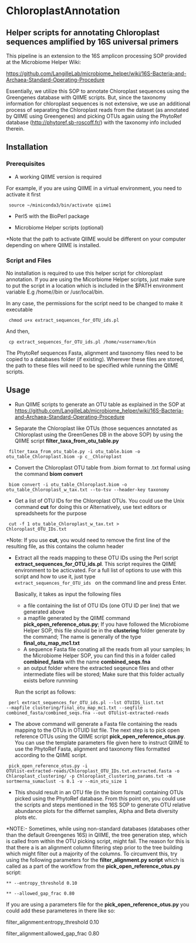 # ChloroplastAnnotation
## Helper scripts for annotating Chloroplast sequences amplified by 16S universal primers

This pipeline is an extension to the 16S amplicon processing SOP provided at the Microbiome Helper Wiki:

https://github.com/LangilleLab/microbiome_helper/wiki/16S-Bacteria-and-Archaea-Standard-Operating-Procedure

Essentially, we utilize this SOP to annotate Chloroplast sequences using the Greengenes database with QIIME scripts. But, since the taxonomy information for chloroplast sequences is not extensive, we use an additional process of separating the Chloroplast reads from the dataset (as annotated by QIIME using Greengenes) and picking OTUs again using the PhytoRef database (http://phytoref.sb-roscoff.fr/) with the taxonomy info included therein.

## Installation
### Prerequisites
* A working QIIME version is required

For example, if you are using QIIME in a virtual environment, you need to activate it first

<code> source ~/miniconda3/bin/activate qiime1 </code>

* Perl5 with the BioPerl package

* Microbiome Helper scripts (optional)

\*Note that the path to activate QIIME would be different on your computer depending on where QIIME is installed.

### Script and Files
No installation is required to use this helper script for chloroplast annotation. If you are using the Micorbiome Helper scripts, just make sure to put the script in a location which is included in the $PATH environment variable E.g /home/<username>/bin or /usr/local/bin. 
  
In any case, the permissions for the script need to be changed to make it executable

<code> chmod u+x extract_sequences_for_OTU_ids.pl </code>

And then,

<code> cp extract_sequences_for_OTU_ids.pl /home/\<username\>/bin </code>

The PhytoRef sequences Fasta, alignment and taxonomy files need to be copied to a databases folder (if existing). Wherever these files are stored, the path to these files will need to be specified while running the QIIME scripts.

## Usage

* Run QIIME scripts to generate an OTU table as explained in the SOP at https://github.com/LangilleLab/microbiome_helper/wiki/16S-Bacteria-and-Archaea-Standard-Operating-Procedure

* Separate the Chloroplast like OTUs (those sequences annotated as Chloroplast using the GreenGenes DB in the above SOP) by using the QIIME script **filter_taxa_from_otu_table.py**

<code> filter_taxa_from_otu_table.py -i otu_table.biom -o otu_table_Chloroplast.biom -p c__Chloroplast </code>

* Convert the Chloroplast OTU table from .biom format to .txt formal using the command **biom convert**

<code> biom convert -i otu_table_Chloroplast.biom -o otu_table_Chloroplast_w_tax.txt --to-tsv --header-key taxonomy </code>

* Get a list of OTU IDs for the Chloroplast OTUs. You could use the Unix command **cut** for doing this or Alternatively, use text editors or spreadsheets for the purpose

<code> cut -f 1 otu_table_Chloroplast_w_tax.txt > Chloroplast_OTU_IDs.txt </code>

\*Note: If you use **cut**, you would need to remove the first line of the resulting file, as this contains the column header

* Extract all the reads mapping to these OTU IDs using the Perl script **extract_sequences_for_OTU_ids.pl**. This script requires the QIIME environment to be acticvated. For a full list of options to use with this script and how to use it, just type <code> extract_sequences_for_OTU_ids </code> on the command line and press Enter.

  Basically, it takes as input the following files
  * a file containing the list of OTU IDs (one OTU ID per line) that we generated above
  * a mapfile generated by the QIIME command **pick_open_reference_otus.py**; If you have followed the Microbiome Helper SOP, this file should be in the **clustering** folder generate by the command; The name is generally of the type **final_otu_map_mc1.txt**
  * A sequence Fasta file conating all the reads from all your samples; In the Microbiome Helper SOP, you can find this in a folder called **combined_fasta** with the name **combined_seqs.fna**
  * an output folder where the extracted seqeunce files and other intermediate files will be stored; Make sure that this folder actually exists before runnning

  Run the script as follows:

<code> perl extract_sequences_for_OTU_ids.pl --lst OTUIDS_list.txt --mapfile clustering/final_otu_map_mc1.txt --seqfile combined_fasta/combined_seqs.fna --out OTUlist-extracted-reads </code>

* The above command will generate a Fasta file containing the reads mapping to the OTUs in OTUID list file. The next step is to pick open reference OTUs using the QIIME script **pick_open_reference_otus.py**. You can use the template parameters file given here to instruct QIIME to use the PhytoRef Fasta, alignment and taxonomy files formatted according to the QIIME script.

<code> pick_open_reference_otus.py -i OTUlist-extracted-reads/Chloroplast_OTU_IDs.txt.extracted.fasta -o Chlaroplast_clustering/ -p Chloroplast_clustering_params.txt -m sortmerna_sumaclust -s 0.1 -v --min_otu_size 1  </code>
  
* This should result in an OTU file (in the biom format) containing OTUs picked using the PhytoRef database. From this point on, you could use the scripts and steps mentioned in the 16S SOP to generate OTU relative abundance plots for the differnet samples, Alpha and Beta diversity plots etc.

\*NOTE:- Sometimes, while using non-standard databases (databases other than the default Greengenes 16S) in QIIME, the tree generation step, which is called from within the OTU picking script, might fail. The reason for this is that there a is an alignment column filtering step prior to the tree building which might filter out a majority of the columns.
To circumvent this, try using the following parameters for the **filter_alignment.py script** which is called as a part of the workflow from the **pick_open_reference_otus.py** script:
    
    ** --entropy_threshold 0.10
    
    ** --allowed_gap_frac 0.80
  
If you are using a parameters file for the **pick_open_reference_otus.py** you could add these parameteres in there like so:

filter_alignment:entropy_threshold 0.10

filter_alignment:allowed_gap_frac 0.80

